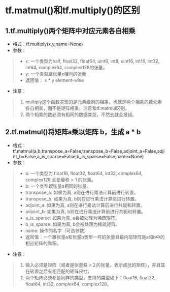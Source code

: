 # tf.matmul()和tf.multiply()的区别

## 1.tf.multiply()两个矩阵中对应元素各自相乘

- 格式：tf.multiply(x,y,name=None)
- 参数：

>- x: 一个类型为half, float32, float64, uint8, int8, uint16, int16, int32, int64, complex64, complex128的张量。
>- y: 一个类型跟张量x相同的张量
>- 返回值： x * y element-wise

- 注意：

>1. multiply这个函数实现的是元素级别的相乘，也就是两个相乘的数元素各自相乘，而不是矩阵相乘，注意和tf.matmul区别。
>2. 两个相乘的数必须有相同的数据类型，不然去就会报错。

## 2.tf.matmul()将矩阵a乘以矩阵 b，生成 a * b

- 格式：tf.matmul(a,b,transpose_a=False,transpose_b=False,adjoint_a=False,adjint_b=False,a_is_sparse=False,b_is_sparse=False,name=None)
- 参数：

>- a: 一个类型为 float16, float32, float64, int32, complex64, complex128 且张量秩 > 1 的张量。
>- b: 一个类型跟张量a相同的张量。
>- transpose_a: 如果为真, a则在进行乘法计算前进行转置。 
>- transpose_b: 如果为真, b则在进行乘法计算前进行转置。 
>- adjoint_a: 如果为真, a则在进行乘法计算前进行共轭和转置。 
>- adjoint_b: 如果为真, b则在进行乘法计算前进行共轭和转置。 
>- a_is_sparse: 如果为真, a会被处理为稀疏矩阵。 
>- b_is_sparse: 如果为真, b会被处理为稀疏矩阵。 
>- name: 操作的名字（可选参数） 
>- 返回值：一个跟张量a和张量b类型一样的张量且最内部矩阵是a和b中的相应矩阵的乘积。

- 注意：

>1. 输入必须是矩阵（或者是张量秩 >２的张量，表示成批的矩阵），并且其在转置之后有相匹配的矩阵尺寸。 
>2. 两个矩阵必须都是同样的类型，支持的类型如下：float16, float32, float64, int32, complex64, complex128。
